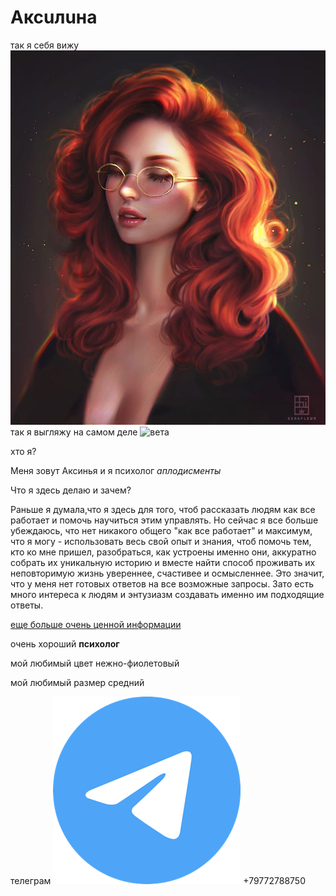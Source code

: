 # Аксuлuна
так я себя вижу
![так я себя вижу я](/assets/face.png)
так я выгляжу на самом деле
![вета](/вета.jpg)

хто я?

Меня зовут Аксинья и я психолог *аплодисменты*

Что я здесь делаю и зачем?

Раньше я думала,что я здесь для того, чтоб рассказать людям как все работает и помочь научиться этим управлять. Но сейчас я все больше убеждаюсь, что нет никакого общего "как все работает" и максимум, что я могу - использовать весь свой опыт и знания, чтоб помочь тем, кто ко мне пришел, разобраться, как устроены именно они, аккуратно собрать их уникальную историю и вместе найти способ проживать их неповторимую жизнь увереннее, счастивее и осмысленнее. Это значит, что у меня нет готовых ответов на все возможные запросы. Зато есть много интереса к людям и энтузиазм создавать именно им подходящие ответы.


[еще больше очень ценной информации](для_любопытных.md)

очень хороший **психолог**

мой любимый цвет нежно-фиолетовый

мой любимый размер средний




телеграм ![tg](/tg.png) +79772788750
